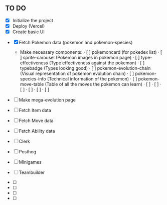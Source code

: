 ## TO DO

- [x] Initialize the project
- [x] Deploy (Vercel)
- [x] Create basic UI
<!-- POKEMON -->
- [x] Fetch Pokemon data (pokemon and pokemon-species)
  - Make necessary components:
    · [ ] pokemoncard (for pokedex list)
    · [ ] sprite-carousel (Pokemon images in pokemon page)
    · [ ] type-effectiveness (Type effectiveness against the pokemon)
    · [ ] typebadge (Types looking good)
    · [ ] pokemon-evolution-chain (Visual representation of pokemon evolution chain)
    · [ ] pokemon-species-info (Technical information of the pokemon)
    · [ ] pokemon-move-table (Table of all the moves the pokemon can learn)
    · [ ] 
    · [ ]
    · [ ]
    · [ ]
    · [ ]
    · [ ]
    
- [ ] Make mega-evolution page
- [ ] Fetch Item data
- [ ] Fetch Move data
- [ ] Fetch Ability data
- [ ] Clerk
- [ ] Posthog
- [ ] Minigames
- [ ] Teambuilder
- [ ]
- [ ]
- [ ]
- [ ]
